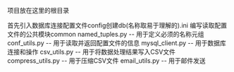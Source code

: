 项目放在这里的根目录

首先引入数据库连接配置文件config创建db(名称取易于理解的).ini
编写读取配置文件的公共模块common
named_tuples.py -- 用于定义必须的名称元组
conf_utils.py -- 用于读取并返回配置文件的信息
mysql_client.py -- 用于数据库连接和操作
csv_utils.py -- 用于将数据处理结果写入CSV文件
compress_utils.py -- 用于压缩CSV文件
email_utils.py -- 用于邮件发送